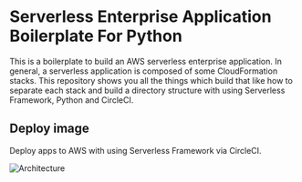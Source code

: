 # Serverless Enterprise Application Boilerplate For Python
This is a boilerplate to build an AWS serverless enterprise application. In general, a serverless application is composed of some CloudFormation stacks. This repository shows you all the things which build that like how to separate each stack and build a directory structure with using Serverless Framework, Python and CircleCI.

## Deploy image
Deploy apps to AWS with using Serverless Framework via CircleCI.

<img src="https://raw.githubusercontent.com/serverless-operations/serverless-enterprise-application-boilerplate-for-python/master/service.png" alt="Architecture" style="max-width:50%;">
